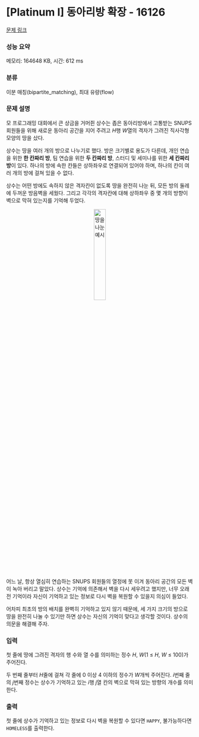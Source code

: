 # [Platinum I] 동아리방 확장 - 16126 

[문제 링크](https://www.acmicpc.net/problem/16126) 

### 성능 요약

메모리: 164648 KB, 시간: 612 ms

### 분류

이분 매칭(bipartite_matching), 최대 유량(flow)

### 문제 설명

<p>모 프로그래밍 대회에서 큰 상금을 거머쥔 상수는 좁은 동아리방에서 고통받는 SNUPS 회원들을 위해 새로운 동아리 공간을 지어 주려고 <i>H</i>행 <em>W</em>열의 격자가 그려진 직사각형 모양의 땅을 샀다.</p>

<p>상수는 땅을 여러 개의 방으로 나누기로 했다. 방은 크기별로 용도가 다른데, 개인 연습을 위한 <strong>한 칸짜리 방</strong>, 팀 연습을 위한 <strong>두 칸짜리 방</strong>, 스터디 및 세미나를 위한 <strong>세 칸짜리 방</strong>이 있다. 하나의 방에 속한 칸들은 상하좌우로 연결되어 있어야 하며, 하나의 칸이 여러 개의 방에 걸쳐 있을 수 없다.</p>

<p>상수는 어떤 방에도 속하지 않은 격자칸이 없도록 땅을 완전히 나눈 뒤, 모든 방의 둘레에 두꺼운 방음벽을 세웠다. 그리고 각각의 격자칸에 대해 상하좌우 중 몇 개의 방향이 벽으로 막혀 있는지를 기억해 두었다.</p>

<p style="text-align: center;"><img alt="땅을 나눈 예시" src="https://upload.acmicpc.net/96e0e487-2a08-4b3d-97ab-e18ae5696e2a/-/preview/" style="width: 25%;"></p>

<p>어느 날, 항상 열심히 연습하는 SNUPS 회원들의 열정에 못 이겨 동아리 공간의 모든 벽이 녹아 버리고 말았다. 상수는 기억에 의존해서 벽을 다시 세우려고 했지만, 너무 오래 전 기억이라 자신이 기억하고 있는 정보로 다시 벽을 복원할 수 있을지 의심이 들었다.</p>

<p>어차피 최초의 방의 배치를 완벽히 기억하고 있지 않기 때문에, 세 가지 크기의 방으로 땅을 완전히 나눌 수 있기만 하면 상수는 자신의 기억이 맞다고 생각할 것이다. 상수의 의문을 해결해 주자.</p>

### 입력 

 <p>첫 줄에 땅에 그려진 격자의 행 수와 열 수를 의미하는 정수 <em>H</em>, <em>W</em>(1 ≤ <em>H</em>, <em>W</em> ≤ 100)가 주어진다.</p>

<p>두 번째 줄부터 <em>H</em>줄에 걸쳐 각 줄에 0 이상 4 이하의 정수가 <em>W</em>개씩 주어진다. <em>i</em>번째 줄의 <em>j</em>번째 정수는 상수가 기억하고 있는 <em>i</em>행 <em>j</em>열 칸의 벽으로 막혀 있는 방향의 개수를 의미한다.</p>

### 출력 

 <p>첫 줄에 상수가 기억하고 있는 정보로 다시 벽을 복원할 수 있다면 <code>HAPPY</code>, 불가능하다면 <code>HOMELESS</code>를 출력한다.</p>

